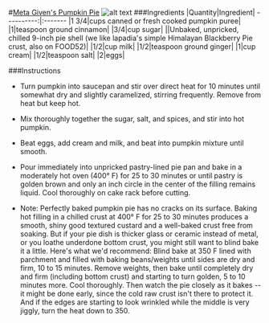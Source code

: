 #[Meta Given's Pumpkin Pie](http://food52.com/recipes/15143-meta-given-s-pumpkin-pie)
![alt text](https://images.food52.com/LC_Kza3XgvTNkN-mdQE_1qGXkkA=/753x502/670d4e4d-c1d4-47e5-a930-736517ded9c9--2014-1030_pumpkin-pie-013.jpg)
###Ingredients
|Quantity|Ingredient|
----------:|:-------
|1 3/4|cups canned or fresh cooked pumpkin puree|
|1|teaspoon ground cinnamon|
|3/4|cup sugar|
||Unbaked, unpricked, chilled 9-inch pie shell (we like lapadia's simple Himalayan Blackberry Pie crust, also on FOOD52)|
|1/2|cup milk|
|1/2|teaspoon ground ginger|
|1|cup cream|
|1/2|teaspoon salt|
|2|eggs|

###Instructions

* Turn pumpkin into saucepan and stir over direct heat for 10 minutes until somewhat dry and slightly caramelized, stirring frequently. Remove from heat but keep hot.

* Mix thoroughly together the sugar, salt, and spices, and stir into hot pumpkin.

* Beat eggs, add cream and milk, and beat into pumpkin mixture until smooth.

* Pour immediately into unpricked pastry-lined pie pan and bake in a moderately hot oven (400° F) for 25 to 30 minutes or until pastry is golden brown and only an inch circle in the center of the filling remains liquid. Cool thoroughly on cake rack before cutting.

* Note: Perfectly baked pumpkin pie has no cracks on its surface. Baking hot filling in a chilled crust at 400° F for 25 to 30 minutes produces a smooth, shiny good textured custard and a well-baked crust free from soaking. But if your pie dish is thicker glass or ceramic instead of metal, or you loathe underdone bottom crust, you might still want to blind bake it a little. Here's what we'd recommend: Blind bake at 350 F lined with parchment and filled with baking beans/weights until sides are dry and firm, 10 to 15 minutes. Remove weights, then bake until completely dry and firm (including bottom crust) and starting to turn golden, 5 to 10 minutes more. Cool thoroughly. Then watch the pie closely as it bakes -- it might be done early, since the cold raw crust isn't there to protect it. And if the edges are starting to look wrinkled while the middle is very jiggly, turn the heat down to 350.